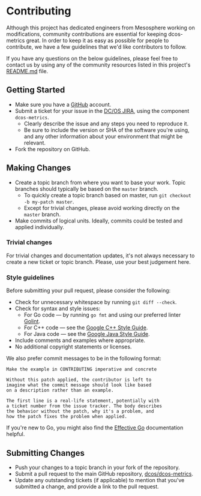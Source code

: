 # Contributing
Although this project has dedicated engineers from Mesosphere working on modifications,
community contributions are essential for keeping dcos-metrics great. In order to keep
it as easy as possible for people to contribute, we have a few guidelines that we'd
like contributors to follow.

If you have any questions on the below guidelines, please feel free to contact us by using
any of the community resources listed in this project's [README.md][dcos-metrics-readme] file.

## Getting Started
  * Make sure you have a [GitHub][github-join] account.
  * Submit a ticket for your issue in the [DC/OS JIRA][dcos-jira], using the component
  `dcos-metrics`.
    * Clearly describe the issue and any steps you need to reproduce it.
    * Be sure to include the version or SHA of the software you're using, and any
    other information about your environment that might be relevant.
  * Fork the repository on GitHub.

## Making Changes
  * Create a topic branch from where you want to base your work. Topic branches should typically
  be based on the `master` branch.
    * To quickly create a topic branch based on master, run `git checkout -b my-patch master`.
    * Except for trivial changes, please avoid working directly on the `master` branch.
  * Make commits of logical units. Ideally, commits could be tested and applied individually.

### Trivial changes
For trivial changes and documentation updates, it's not always necessary to create a new ticket
or topic branch. Please, use your best judgement here.

### Style guidelines
Before submitting your pull request, please consider the following:
  * Check for unnecessary whitespace by running `git diff --check`.
  * Check for syntax and style issues:
    * For Go code — by running `go fmt` and using our preferred linter [Golint][golint-github].
    * For C++ code — see the [Google C++ Style Guide][google-cpp-style].
    * For Java code — see the [Google Java Style Guide][google-java-style].
  * Include comments and examples where appropriate.
  * No additional copyright statements or licenses.

We also prefer commit messages to be in the following format:
```
Make the example in CONTRIBUTING imperative and concrete

Without this patch applied, the contributor is left to
imagine what the commit message should look like based
on a description rather than an example.

The first line is a real-life statement, potentially with
a ticket number from the issue tracker. The body describes
the behavior without the patch, why it's a problem, and
how the patch fixes the problem when applied.
```

If you're new to Go, you might also find the [Effective Go][effective-go] documentation helpful.

## Submitting Changes
  * Push your changes to a topic branch in your fork of the repository.
  * Submit a pull request to the main GitHub repository, [dcos/dcos-metrics][dcos-metrics-github].
  * Update any outstanding tickets (if applicable) to mention that you've submitted a change,
  and provide a link to the pull request.

[dcos-jira]: https://dcosjira.atlassian.net
[dcos-metrics-github]: https://github.com/dcos/dcos-metrics
[dcos-metrics-readme]: README.md
[effective-go]: https://golang.org/doc/effective_go.html
[github-join]: https://github.com/join
[golint-github]: https://github.com/golang/lint
[google-cpp-style]: https://google.github.io/styleguide/cppguide.html
[google-java-style]: https://google.github.io/styleguide/javaguide.html
